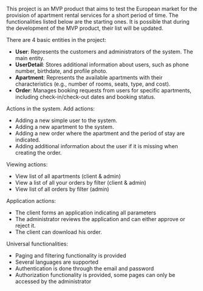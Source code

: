 This project is an MVP product that aims to test the European market for the provision of apartment rental services for a short 
period of time. The functionalities listed below are the starting ones. It is possible that during the development of 
the MVP product, their list will be updated.

There are 4 basic entities in the project:
- **User**: Represents the customers and administrators of the system. The main entity.
- **UserDetail**: Stores additional information about users, such as phone number, birthdate, and profile photo.
- **Apartment**: Represents the available apartments with their characteristics (e.g., number of rooms, seats, type, and cost).
- **Order**: Manages booking requests from users for specific apartments, including check-in/check-out dates and booking status.

Actions in the system.
Add actions:
- Adding a new simple user to the system.
- Adding a new apartment to the system.
- Adding a new order where the apartment and the period of stay are indicated.
- Adding additional information about the user if it is missing when creating the order.

Viewing actions:
- View list of all apartments (client & admin)
- View a list of all your orders by filter (client & admin)
- View list of all orders by filter (admin)

Application actions:
- The client forms an application indicating all parameters
- The administrator reviews the application and can either approve or reject it.
- The client can download his order.

Universal functionalities:
- Paging and filtering functionality is provided
- Several languages are supported
- Authentication is done through the email and password
- Authorization functionality is provided, some pages can only be accessed by the administrator